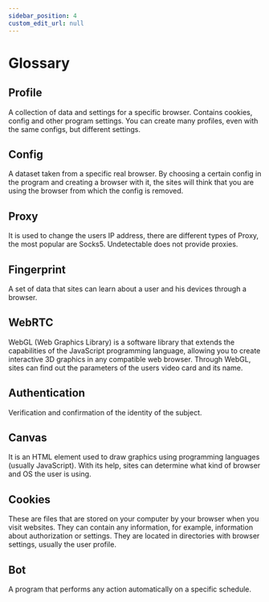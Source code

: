 ```yaml
---
sidebar_position: 4
custom_edit_url: null
---
```


# Glossary

## Profile

A collection of data and settings for a specific browser. Contains cookies, config and other program settings. You can create many profiles, even with the same configs, but different settings.

## Config

A dataset taken from a specific real browser. By choosing a certain config in the program and creating a browser with it, the sites will think that you are using the browser from which the config is removed.

## Proxy

It is used to change the users IP address, there are different types of Proxy, the most popular are Socks5. Undetectable does not provide proxies.

## Fingerprint

A set of data that sites can learn about a user and his devices through a browser.

## WebRTC

WebGL (Web Graphics Library) is a software library that extends the capabilities of the JavaScript programming language, allowing you to create interactive 3D graphics in any compatible web browser. Through WebGL, sites can find out the parameters of the users video card and its name.

## Authentication

Verification and confirmation of the identity of the subject.

## Canvas
It is an HTML element used to draw graphics using programming languages (usually JavaScript). With its help, sites can determine what kind of browser and OS the user is using.

## Сookies

These are files that are stored on your computer by your browser when you visit websites. They can contain any information, for example, information about authorization or settings. They are located in directories with browser settings, usually the user profile.

## Bot

A program that performs any action automatically on a specific schedule.